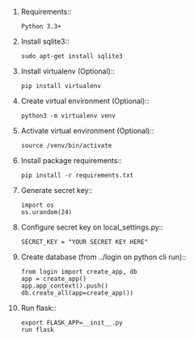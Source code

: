 1. Requirements::
    ~~~~
   Python 3.3+
    ~~~~
   
2. Install sqlite3::
    ~~~~
    sudo apt-get install sqlite3
    ~~~~
   
3. Install virtualenv (Optional)::
    ~~~~
    pip install virtualenv
    ~~~~
   
4. Create virtual environment (Optional)::
    ~~~~
    python3 -m virtualenv venv
   ~~~~

5. Activate virtual environment (Optional)::
    ~~~~
    source /venv/bin/activate
   ~~~~

6. Install package requirements::
    ~~~~
    pip install -r requirements.txt
   ~~~~

7. Generate secret key::

    ~~~~
   import os 
   os.urandom(24)
   ~~~~

8. Configure secret key on local_settings.py::

    `SECRET_KEY = "YOUR SECRET KEY HERE"`

9. Create database (from ../login on python cli run)::
    ~~~~
    from login import create_app, db
    app = create_app()
    app.app_context().push()
    db.create_all(app=create_app())
   ~~~~

10. Run flask::
    ~~~~
    export FLASK_APP=__init__.py
    run flask
    ~~~~
